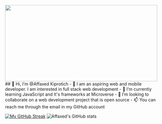 <img width=500 height=250 src="https://www.eschoolnews.com/files/2021/02/coding-platform-STEM-code.jpg">
## 👋 Hi, I’m @Affaxed Kiprotich
- 👀 I am an aspiring web and mobile developer. I am interested in full stack web development
- 🌱 I’m currently learning JavaScript and It's frameworks at Microverse
- 💞️ I’m looking to collaborate on a web development project that is open source
- 📫 You can reach me through the email in my GitHub account

[![My GitHub Streak](http://github-readme-streak-stats.herokuapp.com?user=DelhinRharl&date_format=M%20j%5B%2C%20Y%5D)]() 
![Affaxed's GitHub stats](https://github-readme-stats.vercel.app/api?username=DelhinRharl&show_icons=true&theme=radical)

<!---
DelhinRharl/DelhinRharl is a ✨ special ✨ repository because its `README.md` (this file) appears on your GitHub profile.
You can click the Preview link to take a look at your changes.
--->
